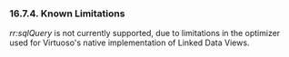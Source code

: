<div id="r2rmlknlim" class="section">

<div class="titlepage">

<div>

<div>

### 16.7.4. Known Limitations

</div>

</div>

</div>

<span class="emphasis">*rr:sqlQuery*</span> is not currently supported,
due to limitations in the optimizer used for Virtuoso's native
implementation of Linked Data Views.

</div>
